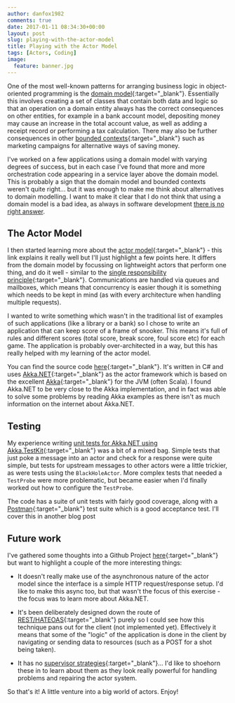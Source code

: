 ```yaml
---
author: danfox1982
comments: true
date: 2017-01-11 08:34:30+00:00
layout: post
slug: playing-with-the-actor-model
title: Playing with the Actor Model
tags: [Actors, Coding]
image:
  feature: banner.jpg
---
```


One of the most well-known patterns for arranging business logic in object-oriented programming is the [domain model](https://martinfowler.com/eaaCatalog/domainModel.html){:target="_blank"}.  Essentially this involves creating a set of classes that contain both data and logic so that an operation on a domain entity always has the correct consequences on other entities, for example in a bank account model, depositing money may cause an increase in the total account value, as well as adding a receipt record or performing a tax calculation.  There may also be further consequences in other [bounded contexts](https://martinfowler.com/bliki/BoundedContext.html){:target="_blank"} such as marketing campaigns for alternative ways of saving money.

I've worked on a few applications using a domain model with varying degrees of success, but in each case I've found that more and more orchestration code appearing in a service layer above the domain model.  This is probably a sign that the domain model and bounded contexts weren't quite right... but it was enough to make me think about alternatives to domain modelling.  I want to make it clear that I do not think that using a domain model is a bad idea, as always in software development [there is no right answer](/2013/10/05/it-depends).

## The Actor Model

I then started learning more about the [actor model](http://www.brianstorti.com/the-actor-model/){:target="_blank"} - this link explains it really well but I'll just highlight a few points here.  It differs from the domain model by focussing on lightweight actors that perform one thing, and do it well - similar to the [single responsibility principle](http://www.oodesign.com/single-responsibility-principle.html){:target="_blank"}.  Communications are handled via queues and mailboxes, which means that concurrency is easier though it is something which needs to be kept in mind (as with every architecture when handling multiple requests).

I wanted to write something which wasn't in the traditional list of examples of such applications (like a library or a bank) so I chose to write an application that can keep score of a frame of snooker.  This means it's full of rules and different scores (total score, break score, foul score etc) for each game.  The application is probably over-architected in a way, but this has really helped with my learning of the actor model.

You can find the source code [here](https://github.com/foxy1982/snooker-scorer-2){:target="_blank"}.  It's written in C# and uses [Akka.NET](http://getakka.net/){:target="_blank"} as the actor framework which is based on the excellent [Akka](http://akka.io/){:target="_blank"} for the JVM (often Scala).  I found Akka.NET to be very close to the Akka implementation, and in fact was able to solve some problems by reading Akka examples as there isn't as much information on the internet about Akka.NET.

## Testing

My experience writing [unit tests for Akka.NET using Akka.TestKit](https://petabridge.com/blog/how-to-unit-test-akkadotnet-actors-akka-testkit/){:target="_blank"} was a bit of a mixed bag.  Simple tests that just poke a message into an actor and check for a response were quite simple, but tests for upstream messages to other actors were a little trickier, as were tests using the `BlackHoleActor`.  More complex tests that needed a `TestProbe` were more problematic, but became easier when I'd finally worked out how to configure the `TestProbe`.

The code has a suite of unit tests with fairly good coverage, along with a [Postman](https://www.getpostman.com/){:target="_blank"} test suite which is a good acceptance test.  I'll cover this in another blog post

## Future work

I've gathered some thoughts into a Github Project [here](https://github.com/foxy1982/snooker-scorer-2/projects/1){:target="_blank"} but want to highlight a couple of the more interesting things:

* It doesn't really make use of the asynchronous nature of the actor model since the interface is a simple HTTP request/response setup.  I'd like to make this async too, but that wasn't the focus of this exercise - the focus was to learn more about Akka.NET.

* It's been deliberately designed down the route of [REST/HATEOAS](https://en.wikipedia.org/wiki/HATEOAS){:target="_blank"} purely so I could see how this technique pans out for the client (not implemented yet).  Effectively it means that some of the "logic" of the application is done in the client by navigating or sending data to resources (such as a POST for a shot being taken).

* It has no [supervisor strategies](http://getakka.net/docs/Supervision){:target="_blank"}... I'd like to shoehorn these in to learn about them as they look really powerful for handling problems and repairing the actor system.

So that's it! A little venture into a big world of actors.  Enjoy!

